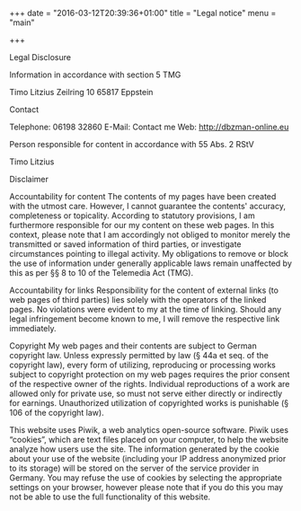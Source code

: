 +++
date = "2016-03-12T20:39:36+01:00"
title = "Legal notice"
menu = "main"

+++


Legal Disclosure

Information in accordance with section 5 TMG

Timo Litzius
Zeilring 10
65817 Eppstein

Contact

Telephone: 06198 32860
E-Mail: Contact me
Web: http://dbzman-online.eu

Person responsible for content in accordance with 55 Abs. 2 RStV

Timo Litzius

Disclaimer

Accountability for content
The contents of my pages have been created with the utmost care. However, I cannot guarantee the contents' accuracy, completeness or topicality. According to statutory provisions, I am furthermore responsible for our my content on these web pages. In this context, please note that I am accordingly not obliged to monitor merely the transmitted or saved information of third parties, or investigate circumstances pointing to illegal activity. My obligations to remove or block the use of information under generally applicable laws remain unaffected by this as per §§ 8 to 10 of the Telemedia Act (TMG).

Accountability for links
Responsibility for the content of external links (to web pages of third parties) lies solely with the operators of the linked pages. No violations were evident to my at the time of linking. Should any legal infringement become known to me, I will remove the respective link immediately.

Copyright
My web pages and their contents are subject to German copyright law. Unless expressly permitted by law (§ 44a et seq. of the copyright law), every form of utilizing, reproducing or processing works subject to copyright protection on my web pages requires the prior consent of the respective owner of the rights. Individual reproductions of a work are allowed only for private use, so must not serve either directly or indirectly for earnings. Unauthorized utilization of copyrighted works is punishable (§ 106 of the copyright law).

This website uses Piwik, a web analytics open-source software. Piwik uses “cookies”, which are text files placed on your computer, to help the website analyze how users use the site. The information generated by the cookie about your use of the website (including your IP address anonymized prior to its storage) will be stored on the server of the service provider in Germany. You may refuse the use of cookies by selecting the appropriate settings on your browser, however please note that if you do this you may not be able to use the full functionality of this website.